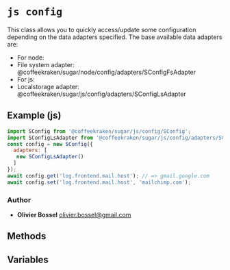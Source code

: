 


<!-- @namespace    sugar.js.config -->
<!-- @name    config -->

# ```js config ```


This class allows you to quickly access/update some configuration depending on the data adapters specified.
The base available data adapters are:
- For node:
- File system adapter: @coffeekraken/sugar/node/config/adapters/SConfigFsAdapter
- For js:
- Localstorage adapter: @coffeekraken/sugar/js/config/adapters/SConfigLsAdapter



## Example (js)

```js
import SConfig from '@coffeekraken/sugar/js/config/SConfig';
import SConfigLsAdapter from '@coffeekraken/sugar/js/config/adapters/SConfigLsAdapter';
const config = new SConfig({
  adapters: [
   new SConfigLsAdapter()
  ]
});
await config.get('log.frontend.mail.host'); // => gmail.google.com
await config.set('log.frontend.mail.host', 'mailchimp.com');
```


### Author
- **Olivier Bossel** <a href="mailto:olivier.bossel@gmail.com">olivier.bossel@gmail.com</a> 


## Methods



## Variables


